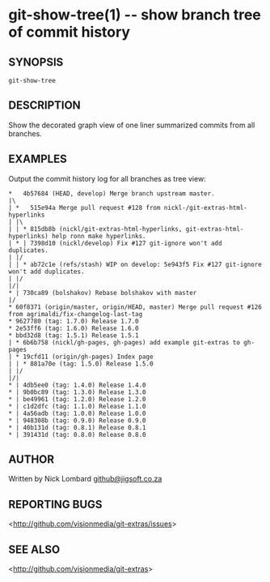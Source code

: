 git-show-tree(1) -- show branch tree of commit history
======================================================

## SYNOPSIS

`git-show-tree`

## DESCRIPTION

Show the decorated graph view of one liner summarized commits from all branches.

## EXAMPLES

  Output the commit history log for all branches as tree view:

    *   4b57684 (HEAD, develop) Merge branch upstream master.
    |\
    | *   515e94a Merge pull request #128 from nickl-/git-extras-html-hyperlinks
    | |\
    | | * 815db8b (nickl/git-extras-html-hyperlinks, git-extras-html-hyperlinks) help ronn make hyperlinks.
    | * | 7398d10 (nickl/develop) Fix #127 git-ignore won't add duplicates.
    | |/
    | | * ab72c1e (refs/stash) WIP on develop: 5e943f5 Fix #127 git-ignore won't add duplicates.
    | |/
    |/|
    * | 730ca89 (bolshakov) Rebase bolshakov with master
    |/
    * 60f8371 (origin/master, origin/HEAD, master) Merge pull request #126 from agrimaldi/fix-changelog-last-tag
    * 9627780 (tag: 1.7.0) Release 1.7.0
    * 2e53ff6 (tag: 1.6.0) Release 1.6.0
    * bbd32d8 (tag: 1.5.1) Release 1.5.1
    | * 6b6b758 (nickl/gh-pages, gh-pages) add example git-extras to gh-pages
    | * 19cfd11 (origin/gh-pages) Index page
    | | * 881a70e (tag: 1.5.0) Release 1.5.0
    | |/
    |/|
    * | 4db5ee0 (tag: 1.4.0) Release 1.4.0
    * | 9b0bc89 (tag: 1.3.0) Release 1.3.0
    * | be49961 (tag: 1.2.0) Release 1.2.0
    * | c1d2dfc (tag: 1.1.0) Release 1.1.0
    * | 4a56adb (tag: 1.0.0) Release 1.0.0
    * | 948308b (tag: 0.9.0) Release 0.9.0
    * | 40b131d (tag: 0.8.1) Release 0.8.1
    * | 391431d (tag: 0.8.0) Release 0.8.0

## AUTHOR

Written by Nick Lombard <github@jigsoft.co.za>

## REPORTING BUGS

&lt;<http://github.com/visionmedia/git-extras/issues>&gt;

## SEE ALSO

&lt;<http://github.com/visionmedia/git-extras>&gt;
